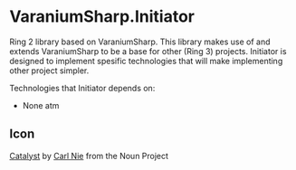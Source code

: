 # VaraniumSharp.Initiator

Ring 2 library based on VaraniumSharp. 
This library makes use of and extends VaraniumSharp to be a base for other (Ring 3) projects.
Initiator is designed to implement spesific technologies that will make implementing other project simpler.

Technologies that Initiator depends on:
- None atm

## Icon
[Catalyst](https://thenounproject.com/search/?q=initiator&i=110227) by [Carl Nie](https://thenounproject.com/spbfirm/) from the Noun Project